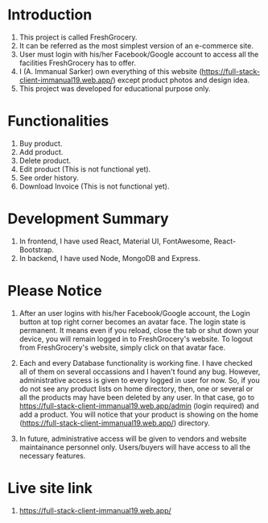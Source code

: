 # Introduction

1. This project is called FreshGrocery.
2. It can be referred as the most simplest version of an e-commerce site.
3. User must login with his/her Facebook/Google account to access all the facilities FreshGrocery has to offer.
4. I (A. Immanual Sarker) own everything of this website (https://full-stack-client-immanual19.web.app/) except product photos and design idea.
5. This project was developed for educational purpose only.

# Functionalities

1. Buy product.
2. Add product.
3. Delete product.
4. Edit product (This is not functional yet).
5. See order history.
6. Download Invoice (This is not functional yet).

# Development Summary

1. In frontend, I have used React, Material UI, FontAwesome, React-Bootstrap.
2. In backend, I have used Node, MongoDB and Express.

# Please Notice

1. After an user logins with his/her Facebook/Google account, the Login button at top right corner becomes an avatar face. The login state is permanent. It means even if you reload, close the tab or shut down your device, you will remain logged in to FreshGrocery's website. To logout from FreshGrocery's website, simply click on that avatar face.

2. Each and every Database functionality is working fine. I have checked all of them on several occassions and I haven't found any bug. However, administrative access is given to every logged in user for now. So, if you do not see any product lists on home directory, then, one or several or all the products may have been deleted by any user. In that case, go to https://full-stack-client-immanual19.web.app/admin (login required) and add a product. You will notice that your product is showing on the home (https://full-stack-client-immanual19.web.app/) directory.

3. In future, administrative access will be given to vendors and website maintainance personnel only. Users/buyers will have access to all the necessary features.

# Live site link

1. https://full-stack-client-immanual19.web.app/